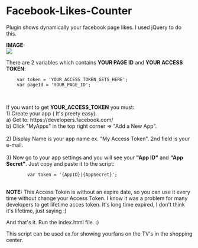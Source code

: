 # Facebook-Likes-Counter
Plugin shows dynamically your facebook page likes. I used jQuery to do this.

<b>IMAGE:</b></br>
<img src="http://s6931.chomikuj.pl/ChomikImage.aspx?e=ELZBezrb9C25TdZ1tp8S81eSOfitWy8oD5esyE-6jKb-hyy6xEjeytljjTDjnqVTlfIy3Q7ci-diyiGzHnXayv9gMWJGtNgcyaaZ52aL6Wc&pv=2" />


There are 2 variables which contains <b>YOUR PAGE ID</b> and <b>YOUR ACCESS TOKEN</b>:


        var token = 'YOUR_ACCESS_TOKEN_GETS_HERE';
        var pageId = 'YOUR_PAGE_ID';
        
        
</br>        
<p>If you want to get <b>YOUR_ACCESS_TOKEN</b> you must:</br>
  1) Create your app ( It's preety easy).</br>
      a) Get to: https://developers.facebook.com/ </br>b) Click "MyApps" in the top right corner =>  "Add a New App".</br></br>2) Display Name is your app name ex. "My Access Token". 2nd field is your e-mail.</br></br>3) Now go to your app settings and you will see your <b>"App ID"</b> and <b>"App Secret"</b>. Just copy and paste it to the script:</p>
    
            var token = '{AppID}|{AppSecret}';
           
 </br>        
<b>NOTE:</b> This Access Token is without an expire date, so you can use it every time without change your Access Token. I know it was a               problem for many developers to get lifetime acces token. It's long time expired, I don't think it's lifetime, just saying :) 
</br>
       
 
  And that's it. Run the index.html file. :)
  
  This script can be used ex.for showing yourfans on the TV's in the shopping center.
  
  
